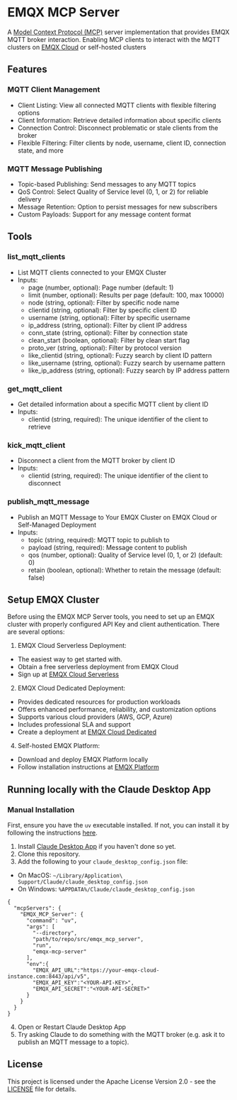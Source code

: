 # EMQX MCP Server

A [Model Context Protocol (MCP)](https://www.anthropic.com/news/model-context-protocol) server implementation that provides EMQX MQTT broker interaction.
Enabling MCP clients to interact with the MQTT clusters on [EMQX Cloud](https://www.emqx.com/en/cloud/serverless-mqtt) or self-hosted clusters

## Features

### MQTT Client Management

-   Client Listing: View all connected MQTT clients with flexible filtering options
-   Client Information: Retrieve detailed information about specific clients
-   Connection Control: Disconnect problematic or stale clients from the broker
-   Flexible Filtering: Filter clients by node, username, client ID, connection state, and more

### MQTT Message Publishing

-   Topic-based Publishing: Send messages to any MQTT topics
-   QoS Control: Select Quality of Service level (0, 1, or 2) for reliable delivery
-   Message Retention: Option to persist messages for new subscribers
-   Custom Payloads: Support for any message content format

## Tools

### list_mqtt_clients
- List MQTT clients connected to your EMQX Cluster
- Inputs:
  - page (number, optional): Page number (default: 1)
  - limit (number, optional): Results per page (default: 100, max 10000)
  - node (string, optional): Filter by specific node name
  - clientid (string, optional): Filter by specific client ID
  - username (string, optional): Filter by specific username
  - ip_address (string, optional): Filter by client IP address
  - conn_state (string, optional): Filter by connection state
  - clean_start  (boolean, optional): Filter by clean start flag
  - proto_ver (string, optional): Filter by protocol version
  - like_clientid (string, optional): Fuzzy search by client ID pattern
  - like_username (string, optional): Fuzzy search by username pattern
  - like_ip_address  (string, optional): Fuzzy search by IP address pattern

### get_mqtt_client
- Get detailed information about a specific MQTT client by client ID
- Inputs:
  - clientid (string, required): The unique identifier of the client to retrieve

### kick_mqtt_client
- Disconnect a client from the MQTT broker by client ID
- Inputs:
  - clientid (string, required): The unique identifier of the client to disconnect

### publish_mqtt_message
- Publish an MQTT Message to Your EMQX Cluster on EMQX Cloud or Self-Managed Deployment
- Inputs:
  - topic (string, required): MQTT topic to publish to
  - payload (string, required): Message content to publish
  - qos (number, optional): Quality of Service level (0, 1, or 2) (default: 0)
  - retain (boolean, optional): Whether to retain the message (default: false)

## Setup EMQX Cluster

Before using the EMQX MCP Server tools, you need to set up an EMQX cluster with properly configured API Key and client authentication. There are several options:

1.  EMQX Cloud Serverless Deployment:
-   The easiest way to get started with.
-   Obtain a free serverless deployment from EMQX Cloud
-   Sign up at [EMQX Cloud Serverless](https://www.emqx.com/en/cloud/serverless-mqtt)

2. EMQX Cloud Dedicated Deployment:
-   Provides dedicated resources for production workloads
-   Offers enhanced performance, reliability, and customization options
-   Supports various cloud providers (AWS, GCP, Azure)
-   Includes professional SLA and support
-   Create a deployment at [EMQX Cloud Dedicated](https://www.emqx.com/en/cloud/dedicated)

4.  Self-hosted EMQX Platform:
-   Download and deploy EMQX Platform locally
-   Follow installation instructions at [EMQX Platform](https://www.emqx.com/en/try?tab=self-managed)

## Running locally with the Claude Desktop App

### Manual Installation

First, ensure you have the `uv` executable installed. If not, you can install it by following the instructions [here](https://docs.astral.sh/uv/).

1. Install [Claude Desktop App](https://claude.ai/download) if you haven't done so yet.
2. Clone this repository.
3. Add the following to your `claude_desktop_config.json` file:
- On MacOS: `~/Library/Application\ Support/Claude/claude_desktop_config.json`
- On Windows: `%APPDATA%/Claude/claude_desktop_config.json`
```
{
  "mcpServers": {
    "EMQX_MCP_Server": {
      "command": "uv",
      "args": [
        "--directory",
        "path/to/repo/src/emqx_mcp_server",
        "run",
        "emqx-mcp-server"
      ],
      "env":{
        "EMQX_API_URL":"https://your-emqx-cloud-instance.com:8443/api/v5",
        "EMQX_API_KEY":"<YOUR-API-KEY>",
        "EMQX_API_SECRET":"<YOUR-API-SECRET>"
      }
    }
  }
}
```
4. Open or Restart Claude Desktop App
5. Try asking Claude to do something with the MQTT broker (e.g. ask it to publish an MQTT message to a topic). 

## License
This project is licensed under the Apache License Version 2.0 - see the [LICENSE](https://github.com/Benniu/emqx-mcp-server/blob/main/LICENSE) file for details.
